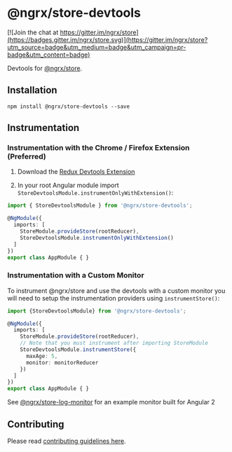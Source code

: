 # @ngrx/store-devtools

[![Join the chat at https://gitter.im/ngrx/store](https://badges.gitter.im/ngrx/store.svg)](https://gitter.im/ngrx/store?utm_source=badge&utm_medium=badge&utm_campaign=pr-badge&utm_content=badge)

Devtools for [@ngrx/store](https://github.com/ngrx/store).

## Installation
`npm install @ngrx/store-devtools --save`


## Instrumentation
### Instrumentation with the Chrome / Firefox Extension (Preferred)

1. Download the [Redux Devtools Extension](http://zalmoxisus.github.io/redux-devtools-extension/)

2. In your root Angular module import `StoreDevtoolsModule.instrumentOnlyWithExtension()`:

  ```ts
  import { StoreDevtoolsModule } from '@ngrx/store-devtools';

  @NgModule({
    imports: [
      StoreModule.provideStore(rootReducer),
      StoreDevtoolsModule.instrumentOnlyWithExtension()
    ]
  })
  export class AppModule { }
  ```

### Instrumentation with a Custom Monitor
To instrument @ngrx/store and use the devtools with a custom monitor you will need to setup the 
instrumentation providers using `instrumentStore()`:

```ts
import {StoreDevtoolsModule} from '@ngrx/store-devtools';

@NgModule({
  imports: [
    StoreModule.provideStore(rootReducer),
    // Note that you must instrument after importing StoreModule
    StoreDevtoolsModule.instrumentStore({
      maxAge: 5,
      monitor: monitorReducer
    })
  ]
})
export class AppModule { }
```

See [@ngrx/store-log-monitor](https://github.com/ngrx/store-log-monitor) for an example monitor built for Angular 2

## Contributing

Please read [contributing guidelines here](https://github.com/ngrx/store-devtools/blob/master/CONTRIBUTING.md).

